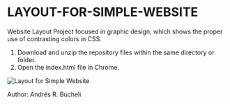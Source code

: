 # LAYOUT-FOR-SIMPLE-WEBSITE

Website Layout Project focused in graphic design, which shows the proper use of contrasting colors in CSS.

1. Download and unzip the repository files within the same directory or folder.
2. Open the index.html file in Chrome.

![Layout for Simple Website](https://github.com/anferebu/LAYOUT-FOR-SIMPLE-WEBSITE/blob/master/Layout.jpg)

Author: Andrés R. Bucheli
